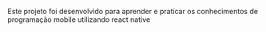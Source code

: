 Este projeto foi desenvolvido para aprender e praticar os conhecimentos de programação mobile utilizando react native

